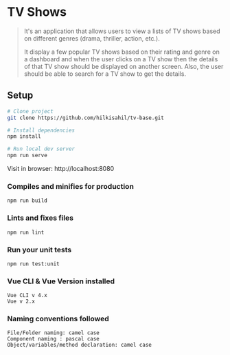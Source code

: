 # TV Shows
> It's an application that allows users to view a lists of TV shows based on
different genres (drama, thriller, action, etc.).  
> 
>It display a few popular TV shows based on their rating and genre on a
dashboard and when the user clicks on a TV show then the details of that TV show should
be displayed on another screen. Also, the user should be able to search for a TV show to get
the details.

## Setup

```bash
# Clone project
git clone https://github.com/hilkisahil/tv-base.git

# Install dependencies
npm install

# Run local dev server
npm run serve
```

Visit in browser: http://localhost:8080

### Compiles and minifies for production
```
npm run build
```

### Lints and fixes files
```
npm run lint
```

### Run your unit tests
```
npm run test:unit
```

### Vue CLI & Vue Version installed
```
Vue CLI v 4.x
Vue v 2.x
```

### Naming conventions followed
```
File/Folder naming: camel case
Component naming : pascal case
Object/variables/method declaration: camel case
```
